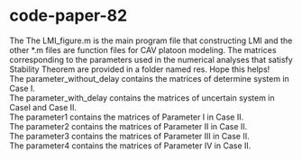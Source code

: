 # code-paper-82
The The LMI_figure.m is the main program file that constructing LMI and the other *.m files are function files for CAV platoon modeling. The matrices corresponding to the parameters used in the numerical analyses that satisfy Stability Theorem are provided in a folder named res. Hope this helps!  
The parameter_without_delay contains the matrices of determine system in Case Ⅰ.  
The parameter_with_delay contains the matrices of uncertain system in CaseⅠ and Case Ⅱ.  
The parameter1 contains the matrices of Parameter Ⅰ in Case Ⅱ.  
The parameter2 contains the matrices of Parameter Ⅱ in Case Ⅱ.  
The parameter3 contains the matrices of Parameter Ⅲ in Case Ⅱ.  
The parameter4 contains the matrices of Parameter Ⅳ in Case Ⅱ.  
